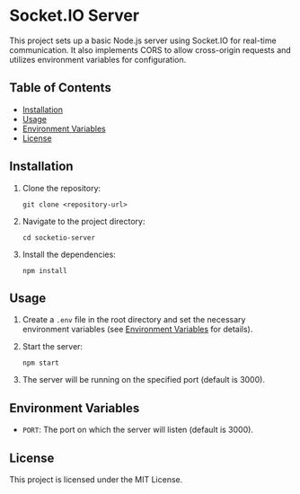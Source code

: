 # Socket.IO Server

This project sets up a basic Node.js server using Socket.IO for real-time communication. It also implements CORS to allow cross-origin requests and utilizes environment variables for configuration.

## Table of Contents

- [Installation](#installation)
- [Usage](#usage)
- [Environment Variables](#environment-variables)
- [License](#license)

## Installation

1. Clone the repository:
   ```
   git clone <repository-url>
   ```

2. Navigate to the project directory:
   ```
   cd socketio-server
   ```

3. Install the dependencies:
   ```
   npm install
   ```

## Usage

1. Create a `.env` file in the root directory and set the necessary environment variables (see [Environment Variables](#environment-variables) for details).

2. Start the server:
   ```
   npm start
   ```

3. The server will be running on the specified port (default is 3000).

## Environment Variables

- `PORT`: The port on which the server will listen (default is 3000).

## License

This project is licensed under the MIT License.